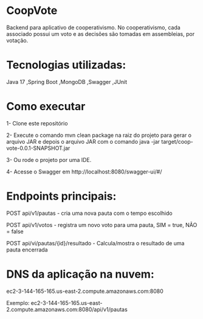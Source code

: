 # CoopVote
Backend para aplicativo de cooperativismo. No cooperativismo, cada associado possui um voto e as decisões são tomadas em assembleias, por votação.


# Tecnologias utilizadas:
Java 17
,Spring Boot
,MongoDB
,Swagger
,JUnit 


# Como executar
1- Clone este repositório

2- Execute o comando mvn clean package na raiz do projeto para gerar o arquivo JAR  e depois o arquivo JAR com o comando java -jar target/coop-vote-0.0.1-SNAPSHOT.jar

3- Ou rode o projeto por uma IDE.

4- Acesse o Swagger em http://localhost:8080/swagger-ui/#/



# Endpoints principais:

POST api/v1/pautas - cria uma nova pauta com o tempo escolhido

POST api/v1/votos - registra um novo voto para uma pauta, SIM = true, NÃO = false

POST api/vi/pautas/{id}/resultado - Calcula/mostra o resultado de uma pauta encerrada


# DNS da aplicação na nuvem:

ec2-3-144-165-165.us-east-2.compute.amazonaws.com:8080

Exemplo: ec2-3-144-165-165.us-east-2.compute.amazonaws.com:8080/api/v1/pautas
